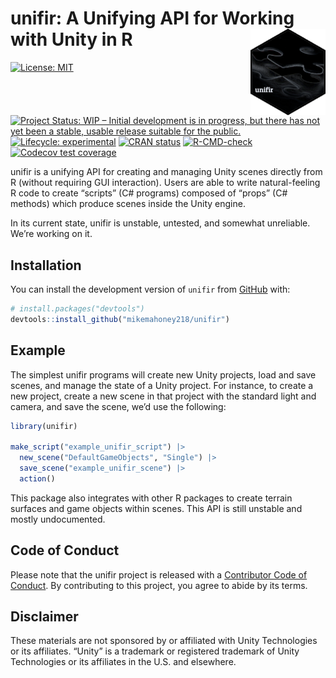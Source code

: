
<!-- README.md is generated from README.Rmd. Please edit that file -->

# unifir: A Unifying API for Working with Unity in R <img src='man/figures/logo.png' align="right" height="138" />

<!-- badges: start -->

[![License:
MIT](https://img.shields.io/badge/license-MIT-green)](https://choosealicense.com/licenses/mit/)
[![Project Status: WIP – Initial development is in progress, but there
has not yet been a stable, usable release suitable for the
public.](https://www.repostatus.org/badges/latest/wip.svg)](https://www.repostatus.org/#wip)
[![Lifecycle:
experimental](https://img.shields.io/badge/lifecycle-experimental-orange.svg)](https://lifecycle.r-lib.org/articles/stages.html#experimental)
[![CRAN
status](https://www.r-pkg.org/badges/version/unifir)](https://CRAN.R-project.org/package=unifir)
[![R-CMD-check](https://github.com/mikemahoney218/unifir/workflows/R-CMD-check/badge.svg)](https://github.com/mikemahoney218/unifir/actions)
[![Codecov test
coverage](https://codecov.io/gh/mikemahoney218/unifir/branch/main/graph/badge.svg)](https://app.codecov.io/gh/mikemahoney218/unifir?branch=main)
<!-- badges: end -->

unifir is a unifying API for creating and managing Unity scenes directly
from R (without requiring GUI interaction). Users are able to write
natural-feeling R code to create “scripts” (C# programs) composed of
“props” (C# methods) which produce scenes inside the Unity engine.

In its current state, unifir is unstable, untested, and somewhat
unreliable. We’re working on it.

## Installation

You can install the development version of `unifir` from
[GitHub](https://github.com/) with:

``` r
# install.packages("devtools")
devtools::install_github("mikemahoney218/unifir")
```

## Example

The simplest unifir programs will create new Unity projects, load and
save scenes, and manage the state of a Unity project. For instance, to
create a new project, create a new scene in that project with the
standard light and camera, and save the scene, we’d use the following:

``` r
library(unifir)

make_script("example_unifir_script") |> 
  new_scene("DefaultGameObjects", "Single") |> 
  save_scene("example_unifir_scene") |> 
  action()
```

This package also integrates with other R packages to create terrain
surfaces and game objects within scenes. This API is still unstable and
mostly undocumented.

## Code of Conduct

Please note that the unifir project is released with a [Contributor Code
of
Conduct](https://mikemahoney218.github.io/unifir/CODE_OF_CONDUCT.html).
By contributing to this project, you agree to abide by its terms.

## Disclaimer

These materials are not sponsored by or affiliated with Unity
Technologies or its affiliates. “Unity” is a trademark or registered
trademark of Unity Technologies or its affiliates in the U.S. and
elsewhere.
